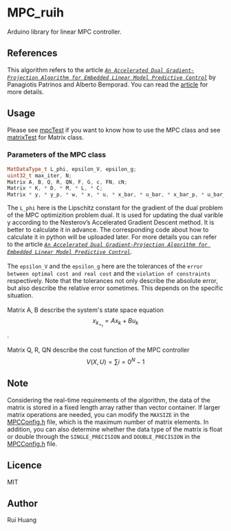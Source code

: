 # MPC_ruih
Arduino library for linear MPC controller.
## References
This algorithm refers to the article [*`An Accelerated Dual Gradient-Projection Algorithm for Embedded Linear Model Predictive Control`*](https://ieeexplore.ieee.org/document/6426458) by Panagiotis Patrinos and Alberto Bemporad. You can read the [article](https://ieeexplore.ieee.org/document/6426458) for more details.
## Usage
Please see [mpcTest](https://github.com/rhrhhrhr/MPC_ruih/blob/main/examples/mpcTest/mpcTest.ino) if you want to know how to use the MPC class and see [matrixTest](https://github.com/rhrhhrhr/MPC_ruih/blob/main/examples/matrixTest/matrixTest.ino) for Matrix class.
### Parameters of the MPC class
```cpp
MatDataType_t L_phi, epsilon_V, epsilon_g;
uint32_t max_iter, N;
Matrix A, B, Q, R, QN, F, G, c, FN, cN;
Matrix * K, * D, * M, * L, * C;
Matrix * y, * y_p, * w, * x, * u, * x_bar, * u_bar, * x_bar_p, * u_bar_p;
```
The `L_phi` here is the Lipschitz constant for the gradient of the dual problem of the MPC optimizition problem dual. It is used for updating the dual varible y according to the Nesterov’s Accelerated Gradient Descent method. It is better to calculate it in advance. The corresponding code about how to calculate it in python will be uploaded later. For more details you can refer to the article [*`An Accelerated Dual Gradient-Projection Algorithm for Embedded Linear Model Predictive Control`*](https://ieeexplore.ieee.org/document/6426458).<br><br>
The `epsilon_V` and the `epsilon_g` here are the tolerances of the `error between optimal cost and real cost` and the `violation of constraints` respectively. Note that the tolerances not only describe the absolute error, but also describe the relative error sometimes. This depends on the specific situation.<br><br>
Matrix A, B describe the system's state space equation $$x_k_+_1 = Ax_k + Bu_k$$.<br><br>
Matrix Q, R, QN describe the cost function of the MPC controller $$V(X, U) = \sum\limits{i=0}^N-1$$
## Note
Considering the real-time requirements of the algorithm, the data of the matrix is stored in a fixed length array rather than vector container. If larger matrix operations are needed, you can modify the `MAXSIZE` in the [MPCConfig.h](https://github.com/rhrhhrhr/MPC_ruih/blob/main/src/MPCConfig.h) file, which is the maximum number of matrix elements. In addition, you can also determine whether the data type of the matrix is float or double through the `SINGLE_PRECISION` and `DOUBLE_PRECISION` in the [MPCConfig.h](https://github.com/rhrhhrhr/MPC_ruih/blob/main/src/MPCConfig.h) file.
## Licence
MIT
## Author
Rui Huang
